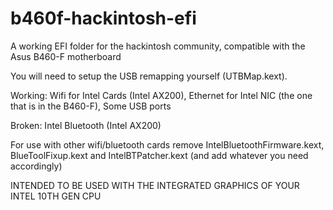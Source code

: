 # b460f-hackintosh-efi
A working EFI folder for the hackintosh community, compatible with the Asus B460-F motherboard

You will need to setup the USB remapping yourself (UTBMap.kext).

Working:
Wifi for Intel Cards (Intel AX200),
Ethernet for Intel NIC (the one that is in the B460-F),
Some USB ports

Broken: Intel Bluetooth (Intel AX200)

For use with other wifi/bluetooth cards remove IntelBluetoothFirmware.kext, BlueToolFixup.kext and IntelBTPatcher.kext
(and add whatever you need accordingly)

INTENDED TO BE USED WITH THE INTEGRATED GRAPHICS OF YOUR INTEL 10TH GEN CPU
